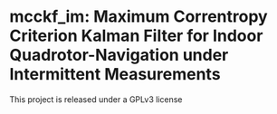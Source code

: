 # mcckf_im: Maximum Correntropy Criterion Kalman Filter for Indoor Quadrotor-Navigation under Intermittent Measurements

This project is released under a GPLv3 license
